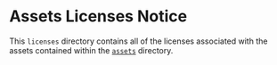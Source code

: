 # Assets Licenses Notice

This `licenses` directory contains all of the licenses associated with the assets contained within the [`assets`](../assets/) directory.
